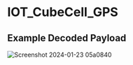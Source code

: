 # IOT_CubeCell_GPS

## Example Decoded Payload

![Screenshot 2024-01-23 05a0840](https://github.com/0xn4utilus/IOT_CubeCell_GPS/assets/85382679/59fb3c9d-2452-42ae-b219-7859ddea0f0b)
